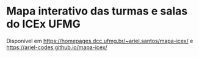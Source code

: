 # Mapa interativo das turmas e salas do ICEx UFMG

Disponível em https://homepages.dcc.ufmg.br/~ariel.santos/mapa-icex/ e https://ariel-codes.github.io/mapa-icex/

